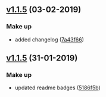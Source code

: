 ## [v1.1.5](https://github.com/umutcanbolat/reverse-repeat/compare/v1.1.5...v1.1.6) (03-02-2019)

### Make up

- added changelog ([7a43f66](https://github.com/umutcanbolat/reverse-repeat/commit/7a43f66))

## [v1.1.5](https://github.com/umutcanbolat/reverse-repeat/compare/v1.1.4...v1.1.5) (31-01-2019)

### Make up

- updated readme badges ([5186f5b](https://github.com/umutcanbolat/reverse-repeat/commit/5186f5b))